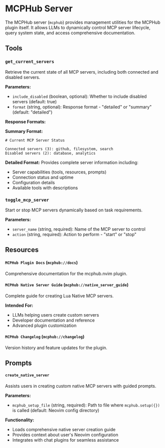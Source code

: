 # MCPHub Server

The MCPHub server (`mcphub`) provides management utilities for the MCPHub plugin itself. It allows LLMs to dynamically control MCP server lifecycle, query system state, and access comprehensive documentation.

## Tools

### `get_current_servers`
Retrieve the current state of all MCP servers, including both connected and disabled servers.

**Parameters:**
- `include_disabled` (boolean, optional): Whether to include disabled servers (default: true)
- `format` (string, optional): Response format - "detailed" or "summary" (default: "detailed")

**Response Formats:**

**Summary Format:**
```
# Current MCP Server Status

Connected servers (3): github, filesystem, search
Disabled servers (2): database, analytics
```

**Detailed Format:**
Provides complete server information including:
- Server capabilities (tools, resources, prompts)
- Connection status and uptime
- Configuration details
- Available tools with descriptions

### `toggle_mcp_server` 
Start or stop MCP servers dynamically based on task requirements.

**Parameters:**
- `server_name` (string, required): Name of the MCP server to control
- `action` (string, required): Action to perform - "start" or "stop"

## Resources

#### `MCPHub Plugin Docs` (`mcphub://docs`)
Comprehensive documentation for the mcphub.nvim plugin.

#### `MCPHub Native Server Guide` (`mcphub://native_server_guide`)
Complete guide for creating Lua Native MCP servers.

**Intended For:**
- LLMs helping users create custom servers
- Developer documentation and reference
- Advanced plugin customization

#### `MCPHub Changelog` (`mcphub://changelog`)
Version history and feature updates for the plugin.


## Prompts

#### `create_native_server`
Assists users in creating custom native MCP servers with guided prompts.

**Parameters:**
- `mcphub_setup_file` (string, required): Path to file where `mcphub.setup({})` is called (default: Neovim config directory)

**Functionality:**
- Loads comprehensive native server creation guide
- Provides context about user's Neovim configuration
- Integrates with chat plugins for seamless assistance
